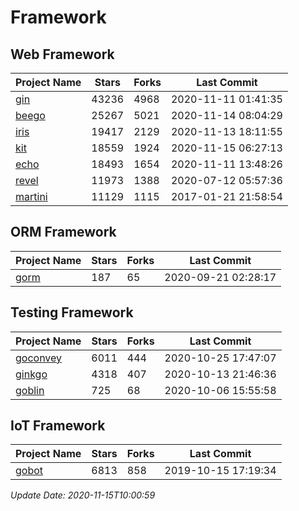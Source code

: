 # Framework

## Web Framework
| Project Name | Stars | Forks | Last Commit |
| ------------ | ----- | ----- | ----------- |
| [gin](https://github.com/gin-gonic/gin) | 43236 | 4968 | 2020-11-11 01:41:35 |
| [beego](https://github.com/astaxie/beego) | 25267 | 5021 | 2020-11-14 08:04:29 |
| [iris](https://github.com/kataras/iris) | 19417 | 2129 | 2020-11-13 18:11:55 |
| [kit](https://github.com/go-kit/kit) | 18559 | 1924 | 2020-11-15 06:27:13 |
| [echo](https://github.com/labstack/echo) | 18493 | 1654 | 2020-11-11 13:48:26 |
| [revel](https://github.com/revel/revel) | 11973 | 1388 | 2020-07-12 05:57:36 |
| [martini](https://github.com/go-martini/martini) | 11129 | 1115 | 2017-01-21 21:58:54 |

## ORM Framework
| Project Name | Stars | Forks | Last Commit |
| ------------ | ----- | ----- | ----------- |
| [gorm](https://github.com/jinzhu/gorm) | 187 | 65 | 2020-09-21 02:28:17 |

## Testing Framework
| Project Name | Stars | Forks | Last Commit |
| ------------ | ----- | ----- | ----------- |
| [goconvey](https://github.com/smartystreets/goconvey) | 6011 | 444 | 2020-10-25 17:47:07 |
| [ginkgo](https://github.com/onsi/ginkgo) | 4318 | 407 | 2020-10-13 21:46:36 |
| [goblin](https://github.com/franela/goblin) | 725 | 68 | 2020-10-06 15:55:58 |

## IoT Framework
| Project Name | Stars | Forks | Last Commit |
| ------------ | ----- | ----- | ----------- |
| [gobot](https://github.com/hybridgroup/gobot) | 6813 | 858 | 2019-10-15 17:19:34 |

*Update Date: 2020-11-15T10:00:59*
